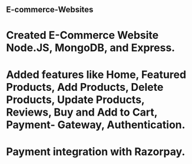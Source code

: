 ## E-commerce-Websites
# Created E-Commerce Website Node.JS, MongoDB, and Express.
# Added features like Home, Featured Products, Add Products, Delete Products, Update Products, Reviews, Buy and Add to Cart, Payment- Gateway, Authentication.
# Payment integration with Razorpay.

